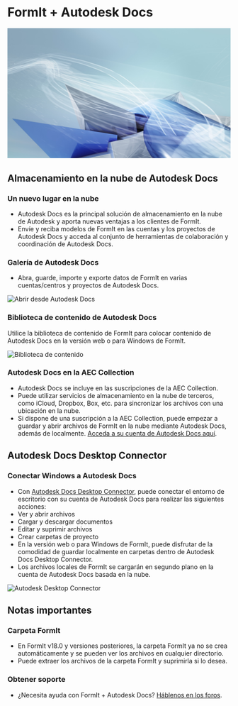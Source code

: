 # FormIt + Autodesk Docs

![](<../.gitbook/assets/adsk docs hero image.jpg>)

## Almacenamiento en la nube de Autodesk Docs

### **Un nuevo lugar en la nube**

* Autodesk Docs es la principal solución de almacenamiento en la nube de Autodesk y aporta nuevas ventajas a los clientes de FormIt.
* Envíe y reciba modelos de FormIt en las cuentas y los proyectos de Autodesk Docs y acceda al conjunto de herramientas de colaboración y coordinación de Autodesk Docs.

### **Galería de Autodesk Docs**

* Abra, guarde, importe y exporte datos de FormIt en varias cuentas/centros y proyectos de Autodesk Docs.

![Abrir desde Autodesk Docs](../.gitbook/assets/autodeskdocs\_openfrom.png)

### **Biblioteca de contenido de Autodesk Docs**

Utilice la biblioteca de contenido de FormIt para colocar contenido de Autodesk Docs en la versión web o para Windows de FormIt.

![Biblioteca de contenido](../.gitbook/assets/autodeskdocs\_contentlibrary.png)

### **Autodesk Docs en la AEC Collection**

* Autodesk Docs se incluye en las suscripciones de la AEC Collection.
* Puede utilizar servicios de almacenamiento en la nube de terceros, como iCloud, Dropbox, Box, etc. para sincronizar los archivos con una ubicación en la nube.
* Si dispone de una suscripción a la AEC Collection, puede empezar a guardar y abrir archivos de FormIt en la nube mediante Autodesk Docs, además de localmente. [Acceda a su cuenta de Autodesk Docs aquí](https://acc.autodesk.com/logon).

## Autodesk Docs Desktop Connector

### **Conectar Windows a Autodesk Docs**

* Con [Autodesk Docs Desktop Connector](https://info.bim360.autodesk.com/desktop-connector), puede conectar el entorno de escritorio con su cuenta de Autodesk Docs para realizar las siguientes acciones:
* Ver y abrir archivos
* Cargar y descargar documentos
* Editar y suprimir archivos
* Crear carpetas de proyecto
* En la versión web o para Windows de FormIt, puede disfrutar de la comodidad de guardar localmente en carpetas dentro de Autodesk Docs Desktop Connector.
* Los archivos locales de FormIt se cargarán en segundo plano en la cuenta de Autodesk Docs basada en la nube.

![Autodesk Desktop Connector](../.gitbook/assets/autodeskdocs\_desktopconnector.png)

## Notas importantes

### **Carpeta FormIt**

* En FormIt v18.0 y versiones posteriores, la carpeta FormIt ya no se crea automáticamente y se pueden ver los archivos en cualquier directorio.
* Puede extraer los archivos de la carpeta FormIt y suprimirla si lo desea.

### **Obtener soporte**

* ¿Necesita ayuda con FormIt + Autodesk Docs? [Háblenos en los foros](https://forums.autodesk.com/t5/formit-forum/bd-p/142?profile.language=es).
